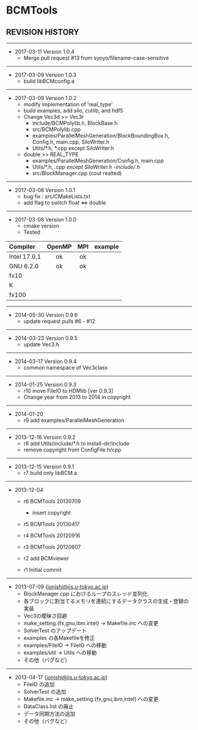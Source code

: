 # BCMTools


## REVISION HISTORY

---
- 2017-03-11  Version 1.0.4
  - Merge pull request #13 from syoyo/filename-case-sensitive


---
- 2017-03-09  Version 1.0.3
  - build libBCMconfig.a


---
- 2017-03-09  Version 1.0.2
  - modify implementation of 'real_type'
  - build examples, add silo, cutlib, and hdf5
  - Change Vec3d >> Vec3r
    - include/BCMPolylib.h, BlockBase.h
    - src/BCMPolylib.cpp
    - examples/ParallelMeshGeneration/BlockBoundingBox.h, Config.h, main.cpp, SiloWriter.h
    - Utils/*.h, *.cpp except SiloWriter.h
  - double >> REAL_TYPE
    - examples/ParallelMeshGeneration/Config.h, main.cpp
    - Utils/*.h, *.cpp except SiloWriter.h
    -include/*.h
    - src/BlockManager.cpp (cout realted)


---
- 2017-03-08  Version 1.0.1
  - bug fix : src/CMakeLists.txt
  - add flag to switch float <=> double


---
- 2017-03-08  Version 1.0.0
  - cmake version
  - Tested

|Compiler|OpenMP|MPI |example|
|:--|:--:|:--:|:--:|
|Intel 17.0.1 |ok|ok|||
|GNU 6.2.0    |ok|ok|||
|fx10         |||||
|K            |||||
|fx100        |||||


---
- 2014-05-30  Version 0.9.6
  - update request pulls #6 - #12

 
---
- 2014-03-23  Version 0.9.5
  - update Vec3.h


---
- 2014-03-17  Version 0.9.4
  - common namespace of Vec3class


---
- 2014-01-25  Version 0.9.3
  - r10 move FileIO to HDMlib [ver 0.9.3]
  - Change year from 2013 to 2014 in copyright


---
- 2014-01-20
  - r9 add examples/ParallelMeshGeneration


---
- 2013-12-16  Version 0.9.2
  - r8 add Utils/include/*.h to install-dir/include
  - remove copyright from ConfigFile.h/cpp

---
- 2013-12-15  Version 0.9.1
  - r7 build only libBCM.a

---
- 2013-12-04
  - r6 BCMTools 20130709
    - insert copyright

  - r5 BCMTools 20130417

  - r4 BCMTools 20120916

  - r3 BCMTools 20120607

  - r2 add BCMviewer

  - r1 Initial commit


---
- 2013-07-09 (jonishi@iis.u-tokyo.ac.jp)
  - BlockManager.cpp におけるループのスレッド並列化
  - 各ブロックに割当てるメモリを連続にするデータクラスの生成・登録の実装
  - Vec3の曖昧さ回避
  - make_setting.{fx,gnu,ibm.intel} -> Makefile.inc への変更
  - SolverTest のアップデート
  - examples の各Makefileを修正
  - examples/FileIO -> FileIO への移動
  - examples/util -> Utils への移動
  - その他（バグなど）


---
- 2013-04-17 (jonishi@iis.u-tokyo.ac.jp)
  - FileIO の追加
  - SolverTest の追加
  - Makefile.inc -> make_setting.{fx,gnu,ibm,intel} への変更
  - DataClass.list の廃止
  - データ同期方法の追加
  - その他（バグなど）
